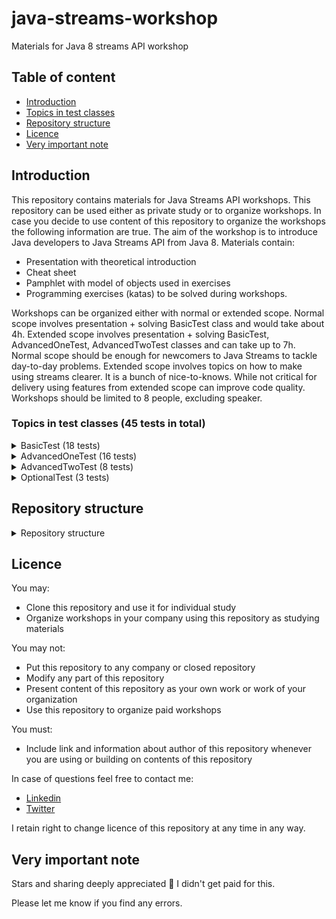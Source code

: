 # java-streams-workshop
Materials for Java 8 streams API workshop

## Table of content
* [Introduction](#Introduction)
* [Topics in test classes](#Topics-in-test-classes-45-tests-in-total)
* [Repository structure](#Repository-structure)
* [Licence](#Licence)
* [Very important note](#Very-important-note)


## Introduction

This repository contains materials for Java Streams API workshops. This repository can be used either as private study or to organize workshops. In case you decide to use content of this repository to organize the workshops the following information are true. The aim of the workshop is to introduce Java developers to Java Streams API from Java 8. Materials contain:
 - Presentation with theoretical introduction
 - Cheat sheet
 - Pamphlet with model of objects used in exercises
 - Programming exercises (katas) to be solved during workshops.
 
Workshops can be organized either with normal or extended scope. Normal scope involves presentation + solving BasicTest class and would take about 4h. Extended scope involves presentation + solving BasicTest, AdvancedOneTest, AdvancedTwoTest classes and can take up to 7h. Normal scope should be enough for newcomers to Java Streams to tackle day-to-day problems. Extended scope involves topics on how to make using streams clearer. It is a bunch of nice-to-knows. While not critical for delivery using features from extended scope can improve code quality. Workshops should be limited to 8 people, excluding speaker.

### Topics in test classes (45 tests in total)

<details>
<summary>BasicTest (18 tests)</summary>
<ul>
<li>forEach</li>
<li>collectors(toList, toSet, toMap)</li>
<li>streams with map data structure </li>
<li>filter</li>
<li>map</li>
<li>flatMap</li>
<li>debug and code style</li>
<li>vertical processing</li>
<li>lazy</li>
<li>operation on closed streams</li>
</ul>
</details>

<details>
<summary>AdvancedOneTest (16 tests)</summary>
<p>
<ul>
<li>streams with arrays</li>
<li>joining, groupingBy, partitioningBy</li>
<li>skip, limit, distinct</li>
<li>allMatch, noneMatch, anyMatch, findFirst</li>
<li>sorted</li>
</ul>
</p>
</details>

<details><summary>AdvancedTwoTest (8 tests)</summary>
<p>
<ul>
<li>IntStream</li>
<li>count, sum</li>
<li>reduce</li>
<li>custom collector</li>
<li>parallel</li>
</ul>
</p>
</details>

<details><summary>OptionalTest (3 tests)</summary>
<p>
<ul>
<li>filter</li>
<li>map</li>
<li>flatMap</li>
</ul>
</p>
</details>

## Repository structure

<details><summary>Repository structure</summary>
<pre>
├───src
    │
    │
    ├───main
    │   ├───java
    │   │   └───t4upl
    │   │       └───model
    │   │           ├───optional (Classes used for optional exercises)
    │   │           │       BoxOfChocolates.java
    │   │           │       Cellar.java
    │   │           │       Chocolate.java
    │   │           │       House.java
    │   │           │
    │   │           └───stream (Classes used for stream exercises)
    │   │                   Continent.java
    │   │                   Nation.java
    │   │                   Person.java
    │   │
    │   └───resources (Resources to be given to participants during workshops)
    │           classModel.pdf (Model of java classes)
    │           java-8-streams-cheat-sheet.pdf (Helpful cheat sheet, not mine)
    │           presentation.pdf (Presentation with theory introduction)
    │        
    │       
    └───test
        └───java
            └───t4upl
                ├───pathtolambda (Used during presentation to explain lambda)
                │       PathToLambdaTest.java 
                │
                ├───practice (Exercises to be solved during workshop, initially all should fail) 
                │       AdvancedOneTest.java
                │       AdvancedTwoTest.java
                │       BasicTest.java
                │       OptionalTest.java
                │
                └───solution (Solutions to exercises, all should pass)
                        AdvancedOneTest.java
                        AdvancedTwoTest.java
                        BasicTest.java
                        OptionalTest.java
</pre>
</details>

## Licence

You may:
- Clone this repository and use it for individual study
- Organize workshops in your company using this repository as studying materials

You may not:
- Put this repository to any company or closed repository
- Modify any part of this repository
- Present content of this repository as your own work or work of your organization
- Use this repository to organize paid workshops

You must:
- Include link and information about author of this repository whenever you are using or building on contents of this repository

In case of questions feel free to contact me:
* [Linkedin](https://www.linkedin.com/in/patryk-drabi%C5%84ski-1a6209a6/)
* [Twitter](https://twitter.com/T4Upl)

I retain right to change licence of this repository at any time in any way.

## Very important note
<p>Stars and sharing deeply appreciated &#128578; I didn't get paid for this.</p>

Please let me know if you find any errors.
